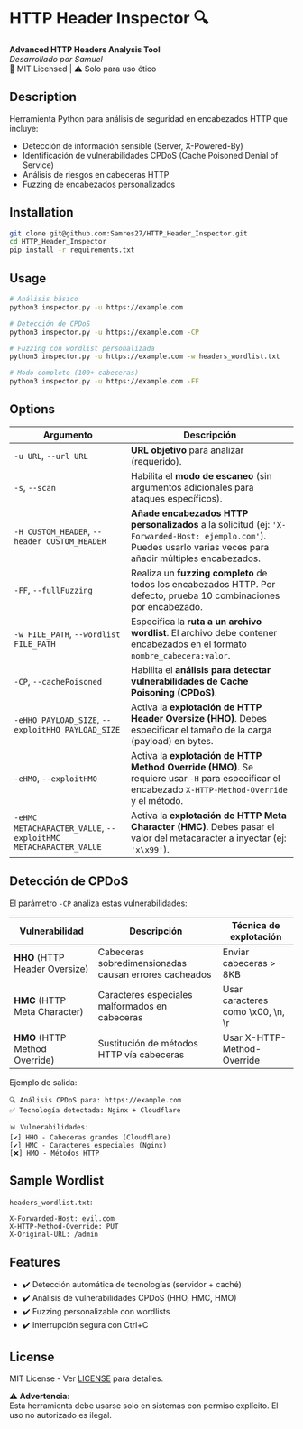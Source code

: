 
# HTTP Header Inspector 🔍

**Advanced HTTP Headers Analysis Tool**  
*Desarrollado por Samuel*  
📜 MIT Licensed | ⚠️ Solo para uso ético  

## Description
Herramienta Python para análisis de seguridad en encabezados HTTP que incluye:
- Detección de información sensible (Server, X-Powered-By)
- Identificación de vulnerabilidades CPDoS (Cache Poisoned Denial of Service)
- Análisis de riesgos en cabeceras HTTP
- Fuzzing de encabezados personalizados

## Installation
```bash
git clone git@github.com:Samres27/HTTP_Header_Inspector.git
cd HTTP_Header_Inspector
pip install -r requirements.txt
```

## Usage
```bash
# Análisis básico
python3 inspector.py -u https://example.com

# Detección de CPDoS
python3 inspector.py -u https://example.com -CP

# Fuzzing con wordlist personalizada
python3 inspector.py -u https://example.com -w headers_wordlist.txt

# Modo completo (100+ cabeceras)
python3 inspector.py -u https://example.com -FF
```

## Options

| Argumento | Descripción |
|-----------|-------------|
| `-u URL`, `--url URL` | **URL objetivo** para analizar (requerido). |
| `-s`, `--scan` | Habilita el **modo de escaneo** (sin argumentos adicionales para ataques específicos). |
| `-H CUSTOM_HEADER`, `--header CUSTOM_HEADER` | **Añade encabezados HTTP personalizados** a la solicitud (ej: `'X-Forwarded-Host: ejemplo.com'`). Puedes usarlo varias veces para añadir múltiples encabezados. |
| `-FF`, `--fullFuzzing` | Realiza un **fuzzing completo** de todos los encabezados HTTP. Por defecto, prueba 10 combinaciones por encabezado. |
| `-w FILE_PATH`, `--wordlist FILE_PATH` | Especifica la **ruta a un archivo wordlist**. El archivo debe contener encabezados en el formato `nombre_cabecera:valor`. |
| `-CP`, `--cachePoisoned` | Habilita el **análisis para detectar vulnerabilidades de Cache Poisoning (CPDoS)**. |
| `-eHHO PAYLOAD_SIZE`, `--exploitHHO PAYLOAD_SIZE` | Activa la **explotación de HTTP Header Oversize (HHO)**. Debes especificar el tamaño de la carga (payload) en bytes. |
| `-eHMO`, `--exploitHMO` | Activa la **explotación de HTTP Method Override (HMO)**. Se requiere usar `-H` para especificar el encabezado `X-HTTP-Method-Override` y el método. |
| `-eHMC METACHARACTER_VALUE`, `--exploitHMC METACHARACTER_VALUE` | Activa la **explotación de HTTP Meta Character (HMC)**. Debes pasar el valor del metacaracter a inyectar (ej: `'x\x99'`). |

## Detección de CPDoS
El parámetro `-CP` analiza estas vulnerabilidades:

| Vulnerabilidad | Descripción | Técnica de explotación |
|---------------|-------------|------------------------|
| **HHO** (HTTP Header Oversize) | Cabeceras sobredimensionadas causan errores cacheados | Enviar cabeceras > 8KB |
| **HMC** (HTTP Meta Character) | Caracteres especiales malformados en cabeceras | Usar caracteres como \x00, \n, \r |
| **HMO** (HTTP Method Override) | Sustitución de métodos HTTP vía cabeceras | Usar X-HTTP-Method-Override |

Ejemplo de salida:
```
🔍 Análisis CPDoS para: https://example.com
✅ Tecnología detectada: Nginx + Cloudflare

📊 Vulnerabilidades:
[✔️] HHO - Cabeceras grandes (Cloudflare)
[✔️] HMC - Caracteres especiales (Nginx)
[❌] HMO - Métodos HTTP
```

## Sample Wordlist
`headers_wordlist.txt`:
```
X-Forwarded-Host: evil.com
X-HTTP-Method-Override: PUT
X-Original-URL: /admin
```

## Features
- ✔️ Detección automática de tecnologías (servidor + caché)
- ✔️ Análisis de vulnerabilidades CPDoS (HHO, HMC, HMO)
- ✔️ Fuzzing personalizable con wordlists
- ✔️ Interrupción segura con Ctrl+C


## License
MIT License - Ver [LICENSE](LICENSE) para detalles.

⚠️ **Advertencia**:  
Esta herramienta debe usarse solo en sistemas con permiso explícito. El uso no autorizado es ilegal.
